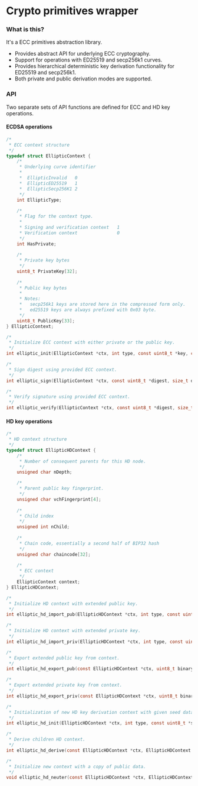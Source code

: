 # Crypto primitives wrapper

### What is this?

It's a ECC primitives abstraction library.

* Provides abstract API for underlying ECC cryptography.
* Support for operations with ED25519 and secp256k1 curves.
* Provides hierarchical deterministic key derivation functionality for ED25519 and secp256k1.
* Both private and public derivation modes are supported.

### API

Two separate sets of API functions are defined for ECC and HD key operations.

#### ECDSA operations

```c
/*
 * ECC context structure
 */
typedef struct EllipticContext {
    /*
     * Underlying curve identifier
     *
     *  EllipticInvalid   0
     *  EllipticED25519   1
     *  EllipticSecp256K1 2
     */
    int EllipticType;
    
    /*
     * Flag for the context type.
     *
     * Signing and verification context   1
     * Verification context               0
     */
    int HasPrivate;
    
    /*
     * Private key bytes
     */
    uint8_t PrivateKey[32];
    
    /*
     * Public key bytes
     *
     * Notes: 
     *   secp256k1 keys are stored here in the compressed form only.
     *   ed25519 keys are always prefixed with 0x03 byte.
     */
    uint8_t PublicKey[33];
} EllipticContext;
```

```c
/*
 * Initialize ECC context with either private or the public key.
 */
int elliptic_init(EllipticContext *ctx, int type, const uint8_t *key, const uint8_t *public_key);
```

```c
/*
 * Sign digest using provided ECC context.
 */
int elliptic_sign(EllipticContext *ctx, const uint8_t *digest, size_t digest_size, uint8_t *signature);
```

```c
/*
 * Verify signature using provided ECC context.
 */
int elliptic_verify(EllipticContext *ctx, const uint8_t *digest, size_t digest_size, const uint8_t *signature, size_t signature_size);
```

#### HD key operations

```c
/*
 * HD context structure
 */
typedef struct EllipticHDContext {
    /*
     * Number of consequent parents for this HD node.
     */
    unsigned char nDepth;

    /*
     * Parent public key fingerprint.
     */
    unsigned char vchFingerprint[4];
    
    /*
     * Child index
     */
    unsigned int nChild;
    
    /*
     * Chain code, essentially a second half of BIP32 hash
     */
    unsigned char chaincode[32];
    
    /*
     * ECC context
     */
    EllipticContext context;
} EllipticHDContext;
```

```c
/*
 * Initialize HD context with extended public key.
 */
int elliptic_hd_import_pub(EllipticHDContext *ctx, int type, const uint8_t binary[BIP32_EXTKEY_SIZE]);
```

```c
/*
 * Initialize HD context with extended private key.
 */
int elliptic_hd_import_priv(EllipticHDContext *ctx, int type, const uint8_t binary[BIP32_EXTKEY_SIZE]);
```

```c
/*
 * Export extended public key from context.
 */
int elliptic_hd_export_pub(const EllipticHDContext *ctx, uint8_t binary[BIP32_EXTKEY_SIZE]);
```

```c
/*
 * Export extended private key from context.
 */
int elliptic_hd_export_priv(const EllipticHDContext *ctx, uint8_t binary[BIP32_EXTKEY_SIZE]);
```

```c
/*
 * Initialization of new HD key derivation context with given seed data.
 */
int elliptic_hd_init(EllipticHDContext *ctx, int type, const uint8_t *seed, size_t seed_len);
```

```c
/*
 * Derive children HD context.
 */
int elliptic_hd_derive(const EllipticHDContext *ctx, EllipticHDContext *child_ctx, unsigned int nChild, int priv);
```

```c
/*
 * Initialize new context with a copy of public data.
 */
void elliptic_hd_neuter(const EllipticHDContext *ctx, EllipticHDContext *child_ctx);
```

